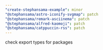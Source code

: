 ```yaml
---
"create-stephansama-example": minor
"@stephansama/astro-iconify-svgmap": patch
"@stephansama/remark-asciinema": patch
"@stephansama/alfred-kaomoji": patch
"@stephansama/catppuccin-rss": patch
---
```


check export types for packages
